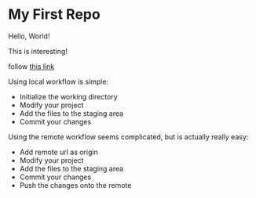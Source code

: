 # My First Repo

Hello, World!

This is interesting!

follow [this link](./)

Using local workflow is simple:

* Initialize the working directory
* Modify your project
* Add the files to the staging area
* Commit your changes

Using the remote workflow seems complicated, but is actually really easy:

*	Add remote url as origin
*	Modify your project
*	Add the files to the staging area
*	Commit your changes
*	Push the changes onto the remote
